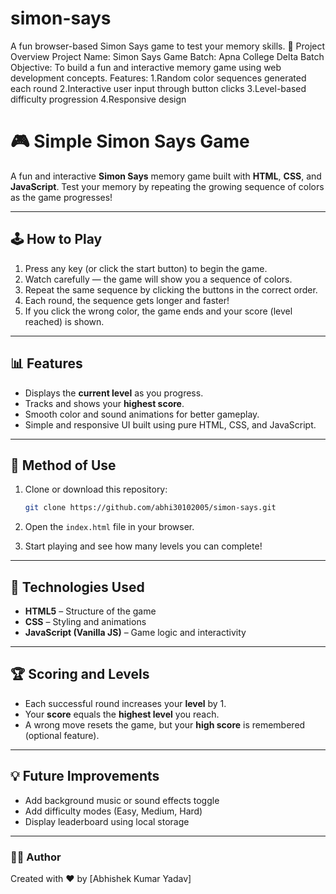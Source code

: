 # simon-says
A fun browser-based Simon Says game to test your memory skills.
🚀 Project Overview
Project Name: Simon Says Game
Batch: Apna College Delta Batch
Objective: To build a fun and interactive memory game using web development concepts.
Features:
1.Random color sequences generated each round
2.Interactive user input through button clicks
3.Level-based difficulty progression
4.Responsive design

# 🎮 Simple Simon Says Game

A fun and interactive **Simon Says** memory game built with **HTML**, **CSS**, and **JavaScript**.
Test your memory by repeating the growing sequence of colors as the game progresses!

---

## 🕹️ How to Play

1. Press any key (or click the start button) to begin the game.
2. Watch carefully — the game will show you a sequence of colors.
3. Repeat the same sequence by clicking the buttons in the correct order.
4. Each round, the sequence gets longer and faster!
5. If you click the wrong color, the game ends and your score (level reached) is shown.

---

## 📊 Features

* Displays the **current level** as you progress.
* Tracks and shows your **highest score**.
* Smooth color and sound animations for better gameplay.
* Simple and responsive UI built using pure HTML, CSS, and JavaScript.

---

## 🚀 Method of Use

1. Clone or download this repository:

   ```bash
   git clone https://github.com/abhi30102005/simon-says.git
   ```
2. Open the `index.html` file in your browser.
3. Start playing and see how many levels you can complete!

---

## 🧩 Technologies Used

* **HTML5** – Structure of the game
* **CSS** – Styling and animations
* **JavaScript (Vanilla JS)** – Game logic and interactivity

---

## 🏆 Scoring and Levels

* Each successful round increases your **level** by 1.
* Your **score** equals the **highest level** you reach.
* A wrong move resets the game, but your **high score** is remembered (optional feature).

---


## 💡 Future Improvements

* Add background music or sound effects toggle
* Add difficulty modes (Easy, Medium, Hard)
* Display leaderboard using local storage

---

### 👨‍💻 Author

Created with ❤️ by [Abhishek Kumar Yadav]

